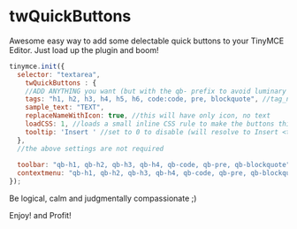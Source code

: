 # twQuickButtons
Awesome easy way to add some delectable quick buttons to your TinyMCE Editor.
Just load up the plugin and boom!

```js
tinymce.init({
  selector: "textarea",
    twQuickButtons : {
    //ADD ANYTHING you want (but with the qb- prefix to avoid luminary dissatifaction)
    tags: "h1, h2, h3, h4, h5, h6, code:code, pre, blockquote", //tag_name:icon_to_use
    sample_text: "TEXT",
    replaceNameWithIcon: true, //this will have only icon, no text
    loadCSS: 1, //loads a small inline CSS rule to make the buttons thicker
    tooltip: 'Insert ' //set to 0 to disable (will resolve to Insert <tagname>)
  },
  //the above settings are not required
  
  toolbar: "qb-h1, qb-h2, qb-h3, qb-h4, qb-code, qb-pre, qb-blockquote",
  contextmenu: "qb-h1, qb-h2, qb-h3, qb-h4, qb-code, qb-pre, qb-blockquote",
});
```

Be logical, calm and judgmentally compassionate ;)

Enjoy! and Profit!
